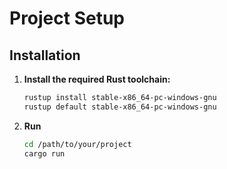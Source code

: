 # Project Setup

## Installation

1. **Install the required Rust toolchain:**

   ```bash
   rustup install stable-x86_64-pc-windows-gnu
   rustup default stable-x86_64-pc-windows-gnu

2. **Run**
    ```bash
   cd /path/to/your/project
   cargo run
   